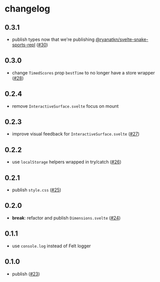 # changelog

## 0.3.1

- publish types now that we're publishing
  [@ryanatkn/svelte-snake-sports-repl](https://github.com/ryanatkn/svelte-snake-sports-repl)
  ([#30](https://github.com/ryanatkn/svelte-snake-sports/pull/30))

## 0.3.0

- change `TimedScores` prop `bestTime` to no longer have a store wrapper
  ([#28](https://github.com/ryanatkn/svelte-snake-sports/pull/28))

## 0.2.4

- remove `InteractiveSurface.svelte` focus on mount

## 0.2.3

- improve visual feedback for `InteractiveSurface.svelte`
  ([#27](https://github.com/ryanatkn/svelte-snake-sports/pull/27))

## 0.2.2

- use `localStorage` helpers wrapped in try/catch
  ([#26](https://github.com/ryanatkn/svelte-snake-sports/pull/26))

## 0.2.1

- publish `style.css`
  ([#25](https://github.com/ryanatkn/svelte-snake-sports/pull/25))

## 0.2.0

- **break**: refactor and publish `Dimensions.svelte`
  ([#24](https://github.com/ryanatkn/svelte-snake-sports/pull/24))

## 0.1.1

- use `console.log` instead of Felt logger

## 0.1.0

- publish
  ([#23](https://github.com/ryanatkn/svelte-snake-sports/pull/23))
